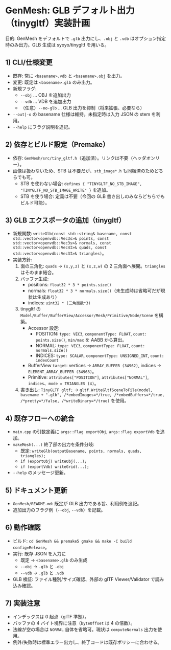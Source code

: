 # GenMesh: GLB デフォルト出力（tinygltf）実装計画

目的: GenMesh をデフォルトで `.glb` 出力にし、`.obj` と `.vdb` はオプション指定時のみ出力。GLB 生成は syoyo/tinygltf を用いる。

## 1) CLI/仕様変更
- 既存: 常に `<basename>.vdb` と `<basename>.obj` を出力。
- 変更: 既定は `<basename>.glb` のみ出力。
- 新規フラグ:
  - `--obj` … OBJ を追加出力
  - `--vdb` … VDB を追加出力
  - （任意）`--no-glb` … GLB 出力を抑制（将来拡張、必要なら）
- `--out|-o` の basename 仕様は維持。未指定時は入力 JSON の stem を利用。
- `--help` にフラグ説明を追記。

## 2) 依存とビルド設定（Premake）
- 依存: `GenMesh/src/tiny_gltf.h`（追加済）。リンクは不要（ヘッダオンリー）。
- 画像は扱わないため、STB は不要だが、`stb_image*.h` も同梱済のためどちらでも可。
  - STB を使わない場合: `defines { "TINYGLTF_NO_STB_IMAGE", "TINYGLTF_NO_STB_IMAGE_WRITE" }` を追加。
  - STB を使う場合: 定義は不要（今回の GLB 書き出しのみならどちらでもビルド可能）。

## 3) GLB エクスポータの追加（tinygltf）
- 新規関数: `writeGlb(const std::string& basename, const std::vector<openvdb::Vec3s>& points, const std::vector<openvdb::Vec3s>& normals, const std::vector<openvdb::Vec4I>& quads, const std::vector<openvdb::Vec3I>& triangles)`。
- 実装方針:
  1. 面の三角化: `quads` → `(x,y,z)` と `(x,z,w)` の 2 三角面へ展開。`triangles` はそのまま結合。
  2. バッファ生成:
     - positions: `float32 * 3 * points.size()`
     - normals:   `float32 * 3 * normals.size()`（未生成時は省略可だが現状は生成あり）
     - indices:   `uint32 * (三角面数*3)`
  3. tinygltf の `Model/Buffer/BufferView/Accessor/Mesh/Primitive/Node/Scene` を構築。
     - Accessor 設定:
       - POSITION: `type: VEC3`, `componentType: FLOAT`, `count: points.size()`, `min/max` を AABB から算出。
       - NORMAL:   `type: VEC3`, `componentType: FLOAT`, `count: normals.size()`
       - INDICES:  `type: SCALAR`, `componentType: UNSIGNED_INT`, `count: indexCount`
     - BufferView `target`: vertices → `ARRAY_BUFFER (34962)`, indices → `ELEMENT_ARRAY_BUFFER (34963)`。
     - Primitive: `attributes["POSITION"]`, `attributes["NORMAL"]`, `indices`、`mode = TRIANGLES (4)`。
  4. 書き出し: `TinyGLTF gltf;` → `gltf.WriteGltfSceneToFile(model, basename + ".glb", /*embedImages=*/true, /*embedBuffers=*/true, /*pretty=*/false, /*writeBinary=*/true)` を使用。

## 4) 既存フローへの統合
- `main.cpp` の引数定義に `args::Flag exportObj`, `args::Flag exportVdb` を追加。
- `makeMesh(...)` 終了部の出力を条件分岐:
  - 既定: `writeGlb(outputBasename, points, normals, quads, triangles);`
  - `if (exportObj) writeObj(...);`
  - `if (exportVdb) writeGrid(...);`
- `--help` のメッセージ更新。

## 5) ドキュメント更新
- `GenMesh/README.md`: 既定が GLB 出力である旨、利用例を追記。
- 追加出力のフラグ例（`--obj`, `--vdb`）を記載。

## 6) 動作確認
- ビルド: `cd GenMesh && premake5 gmake && make -C build config=Release`。
- 実行: 既存 JSON を入力に
  - 既定 → `<basename>.glb` のみ生成
  - `--obj` → `.glb` と `.obj`
  - `--vdb` → `.glb` と `.vdb`
- GLB 検証: ファイル種別/サイズ確認、外部の glTF Viewer/Validator で読み込み確認。

## 7) 実装注意
- インデックスは 0 起点（glTF 準拠）。
- バッファの 4 バイト境界に注意（`byteOffset` は 4 の倍数）。
- 法線が空の場合は `NORMAL` 自体を省略可。現状は `computeNormals` 出力を使用。
- 例外/失敗時は標準エラー出力し、終了コードは既存ポリシーに合わせる。
